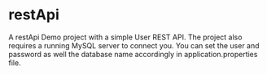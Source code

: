 # restApi
A restApi Demo project with a simple User REST API. The project also requires a running MySQL server to connect you. You can set the user and password as well the database name accordingly in application.properties file. 

